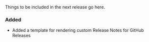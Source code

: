 Things to be included in the next release go here.

### Added

- Added a template for rendering custom Release Notes for GitHub Releases

